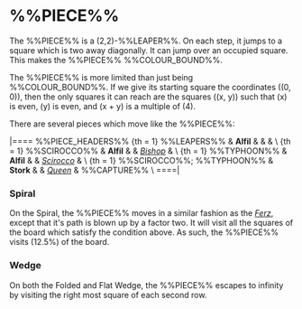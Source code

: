 # %%PIECE%%

The %%PIECE%% is a (2,2)-%%LEAPER%%. On each step, it jumps to a square
which is two away diagonally. It can jump over an occupied square.
This makes the %%PIECE%% %%COLOUR_BOUND%%.

The %%PIECE%% is more limited than just being
%%COLOUR_BOUND%%. If we give its
starting square the coordinates \((0, 0)\), then the only squares
it can reach are the squares \((x, y)\) such that \(x\) is even,
\(y\) is even, and \(x + y\) is a multiple of \(4\).

There are several pieces which move like the %%PIECE%%:

|====
%%PIECE_HEADERS%%
{th = 1} %%LEAPERS%%
       & **Alfil** & & & \\
{th = 1} %%SCIROCCO%%
       & **Alfil** & & [*Bishop*](bishop.html) & \\
{th = 1} %%TYPHOON%%
       & **Alfil** & & [*Scirocco*](scirocco.html) & \\
{th = 1} %%SCIROCCO%%; %%TYPHOON%%
       & **Stork** & & [*Queen*](queen.html) & %%CAPTURE%% \\
====|

### Spiral

On the Spiral, the %%PIECE%% moves in a similar fashion as the
[*Ferz*](ferz.html), except that it's path is blown up by a factor two.
It will visit all the squares of the board which satisfy the condition
above. As such, the %%PIECE%% visits \(12.5\%\) of the board.

### Wedge

On both the Folded and Flat Wedge, the %%PIECE%% escapes to infinity
by visiting the right most square of each second row.
